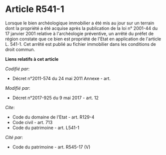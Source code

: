 # Article R541-1

Lorsque le bien archéologique immobilier a été mis au jour sur un terrain dont la propriété a été acquise après la
publication de la loi n° 2001-44 du 17 janvier 2001 relative à l'archéologie préventive, un arrêté du préfet de région
constate que ce bien est propriété de l'Etat en application de l'article L. 541-1. Cet arrêté est publié au fichier
immobilier dans les conditions de droit commun.

**Liens relatifs à cet article**

_Codifié par_:

  - Décret n°2011-574 du 24 mai 2011 Annexe - art.

_Modifié par_:

  - Décret n°2017-925 du 9 mai 2017 - art. 12

_Cite_:

  - Code du domaine de l'Etat - art. R129-4
  - Code civil - art. 713
  - Code du patrimoine - art. L541-1

_Cité par_:

  - Code du patrimoine - art. R545-17 (V)
